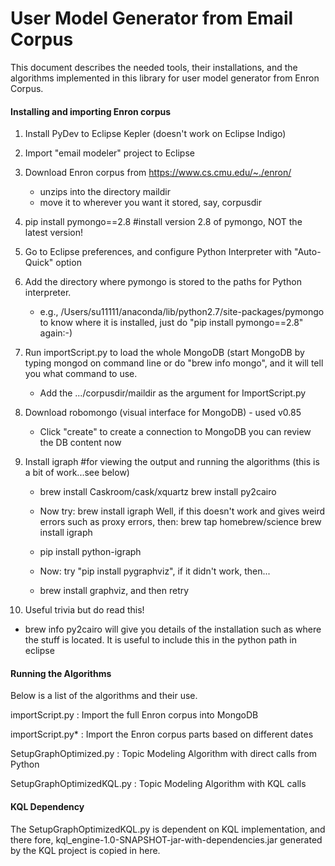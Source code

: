

User Model Generator from Email Corpus
=============

This document describes the needed tools, their installations, and the algorithms implemented in this library for user model generator from Enron Corpus.

<h4>Installing and importing Enron corpus</h4>

1.	Install PyDev to Eclipse Kepler (doesn't work on Eclipse Indigo)
2.	Import "email modeler" project to Eclipse
3.	Download Enron corpus from https://www.cs.cmu.edu/~./enron/
    -  unzips into the directory maildir 
    -	 move it to wherever you want it stored, say, corpusdir
4.	pip install pymongo==2.8 #install version 2.8 of pymongo, NOT the latest version!
5.	Go to Eclipse preferences, and configure Python Interpreter with "Auto-Quick" option
6.	Add the directory where pymongo is stored to the paths for Python interpreter.
      -  e.g., /Users/su11111/anaconda/lib/python2.7/site-packages/pymongo
        to know where it is installed, just do "pip install pymongo==2.8" again:-)
7.	Run importScript.py to load the whole MongoDB (start MongoDB by typing mongod on command line or do "brew info mongo", and it will tell you what command to use.
       - Add the .../corpusdir/maildir as the argument for ImportScript.py
8.	Download robomongo (visual interface for MongoDB) - used v0.85
      -  Click "create" to create a connection to MongoDB
        you can review the DB content now
9.	Install igraph #for viewing the output and running the algorithms (this is a bit of work...see below)

     - brew install Caskroom/cask/xquartz brew install py2cairo
      
     - Now try: brew install igraph Well, if this doesn't work and gives weird errors such as proxy errors, then: brew tap homebrew/science brew install igraph
      
    - pip install python-igraph
      
    - Now: try "pip install pygraphviz", if it didn't work, then...
      
    - brew install graphviz, and then retry
10.	Useful trivia but do read this!

 - brew info py2cairo will give you details of the installation such as where the stuff is located. It is useful to include this in the python path in eclipse

<h4>Running the Algorithms</h4>

Below is a list of the algorithms and their use.

importScript.py :	Import the full Enron corpus into MongoDB

importScript.py* :	Import the Enron corpus parts based on different dates

SetupGraphOptimized.py	: Topic Modeling Algorithm with direct calls from Python

SetupGraphOptimizedKQL.py :	Topic Modeling Algorithm with KQL calls

<h4>KQL Dependency</h4>
The SetupGraphOptimizedKQL.py is dependent on KQL implementation, and there fore, kql_engine-1.0-SNAPSHOT-jar-with-dependencies.jar generated by the KQL project is copied in here.



